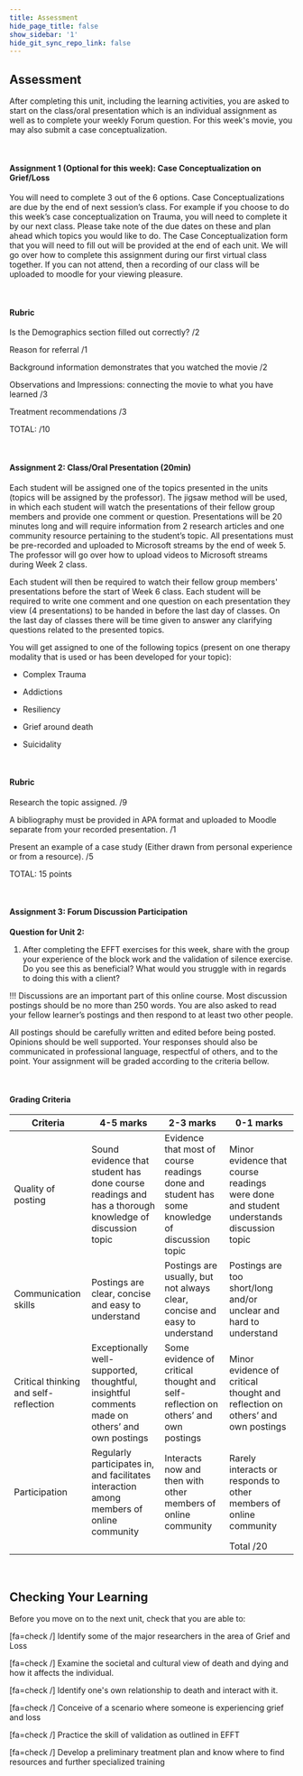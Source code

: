 ```yaml
---
title: Assessment
hide_page_title: false
show_sidebar: '1'
hide_git_sync_repo_link: false
---
```


## Assessment

After completing this unit, including the learning activities, you are asked to start on the class/oral presentation which is an individual assignment as well as to complete your weekly Forum question. For this week's movie, you may also submit a case conceptualization.

&nbsp;

#### Assignment 1 (Optional for this week): Case Conceptualization on Grief/Loss

You will need to complete 3 out of the 6 options. Case Conceptualizations are due by the end of next session’s class. For example if you choose to do this week’s case conceptualization on Trauma, you will need to complete it by our next class. Please take note of the due dates on these and plan ahead which topics you would like to do. The Case Conceptualization form that you will need to fill out will be provided at the end of each unit. We will go over how to complete this assignment during our first virtual class together. If you can not attend, then a recording of our class will be uploaded to moodle for your viewing pleasure.

&nbsp;

#### Rubric

Is the Demographics section filled out correctly?  /2

Reason for referral   /1

Background information demonstrates that you watched the movie /2

Observations and Impressions: connecting the movie to what you have learned /3

Treatment recommendations  /3

TOTAL:    /10

&nbsp;

#### Assignment 2: Class/Oral Presentation (20min)
Each student will be assigned one of the topics presented in the units (topics will be assigned by the professor). The jigsaw method will be used, in which each student will watch the presentations of their fellow group members and provide one comment or question. Presentations will be 20 minutes long and will require information from 2 research articles and one community resource pertaining to the student’s topic.  All presentations must be pre-recorded and uploaded to Microsoft streams by the end of week 5. The professor will go over how to upload videos to Microsoft streams during Week 2 class.

Each student will then be required to watch their fellow group members' presentations before the start of Week 6 class. Each student will be required to write one comment and one question on each presentation they view (4 presentations) to be handed in before the last day of classes. On the last day of classes there will be time given to answer any clarifying questions related to the presented topics.

You will get assigned to one of the following topics (present on one therapy modality that is used or has been developed for your topic):

+ Complex Trauma

+ Addictions

+ Resiliency

+ Grief around death

+ Suicidality

&nbsp;

#### Rubric

Research the topic assigned.  /9

A bibliography must be provided in APA format and uploaded to Moodle separate from your recorded presentation.  /1

Present an example of a case study (Either drawn from personal experience or from a resource).  /5

TOTAL: 15 points

&nbsp;

#### Assignment 3:  Forum Discussion Participation

**Question for Unit 2:**

1. After completing the EFFT exercises for this week, share with the group your experience of the block work and the validation of silence exercise. Do you see this as beneficial? What would you struggle with in regards to doing this with a client?

!!! Discussions are an important part of this online course. Most discussion postings should be no more than 250 words. You are also asked to read your fellow learner’s postings and then respond to at least two other people.

All postings should be carefully written and edited before being posted. Opinions should be well supported. Your responses should also be communicated in professional language, respectful of others, and to the point. Your assignment will be graded according to the criteria bellow.

&nbsp;

#### Grading Criteria

|Criteria |4-5 marks |	2-3 marks |	0-1 marks |
|-----------|---------|-------|----------|
| Quality of posting | Sound evidence that student has done course readings and has a thorough knowledge of discussion topic |	Evidence that most of course readings done and student has some knowledge of discussion topic | Minor evidence that course readings were done and student understands discussion topic |
| Communication skills | Postings are clear, concise and easy to understand |	Postings are usually, but not always clear, concise and easy to understand |Postings are too short/long and/or unclear and hard to understand|
|Critical thinking and self-reflection |	Exceptionally well- supported, thoughtful, insightful comments made on others’ and own postings |	Some evidence of critical thought and self-reflection on others’ and own postings |Minor evidence of critical thought and reflection on others’ and own postings |
|Participation	| Regularly participates in, and facilitates interaction among members of online community |	Interacts now and then with other members of online community |	Rarely interacts or responds to other members of online community |
| 	|  |	 |	Total /20 |  

&nbsp;

## Checking Your Learning

Before you move on to the next unit, check that you are able to:  

[fa=check /] Identify some of the major researchers in the area of Grief and Loss

[fa=check /] Examine the societal and cultural view of death and dying and how it affects the individual.

[fa=check /] Identify one's own relationship to death and interact with it.

[fa=check /] Conceive of a scenario where someone is experiencing grief and loss

[fa=check /] Practice the skill of validation as outlined in EFFT

[fa=check /] Develop a preliminary treatment plan and know where to find resources and further specialized training
